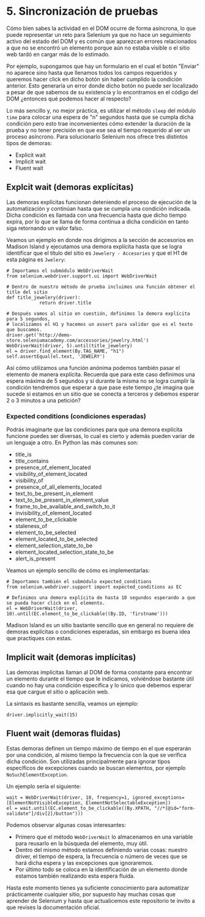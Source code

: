 # 5. Sincronización de pruebas
Cómo bien sabes la actividad en el DOM ocurre de forma asíncrona, lo que puede representar un reto para Selenium ya que no hace un seguimiento activo del estado del DOM y es común que aparezcan errores relacionados a que no se encontró un elemento porque aún no estaba visible o el sitio web tardó en cargar más de lo estimado.

Por ejemplo, supongamos que hay un formulario en el cual el botón "Enviar" no aparece sino hasta que llenamos todos los campos requeridos y queremos hacer click en dicho botón sin haber cumplido la condición anterior. Esto generaría un error donde dicho botón no puede ser localizado a pesar de que sabemos de su existencia y lo encontramos en el código del DOM ¿entonces qué podemos hacer al respecto?

Lo más sencillo y, no mejor práctica, es utilizar el método `sleep` del módulo `time` para colocar una espera de "n" segundos hasta que se cumpla dicha condición pero esto trae inconvenientes cómo extender la duración de la prueba y no tener precisión en que ese sea el tiempo requerido al ser un proceso asíncrono. Para solucionarlo Selenium nos ofrece tres distintos tipos de demoras:
- Explicit wait
- Implicit wait
- Fluent wait

## Explcit wait (demoras explícitas)
Las demoras explícitas funcionan deteniendo el proceso de ejecución de la automatización y continúan hasta que se cumpla una condición indicada. Dicha condición es llamada con una frecuencia hasta que dicho tiempo expira, por lo que se llama de forma continua a dicha condición en tanto siga retornando un valor falso.

Veamos un ejemplo en donde nos dirigimos a la sección de accesorios en Madison Island y ejecutamos una demora explícita hasta que se logra identificar que el título del sitio es `Jewelery - Accesories` y que el H1 de esta página es `Jwelery`:

```
# Importamos el submódulo WebDriverWait
from selenium.webdriver.support.ui import WebDriverWait

# Dentro de nuestro método de prueba incluimos una función obtener el title del sitio
def title_jewelery(driver):
            return driver.title
            
# Después vamos al sitio en cuestión, definimos la demora explícita para 5 segundos,
# localizamos el H1 y hacemos un assert para validar que es el texto que buscamos.
driver.get('http://demo-store.seleniumacademy.com/accessories/jewelry.html')
WebDriverWait(driver, 5).until(title_jewelery)
el = driver.find_element(By.TAG_NAME, "h1")
self.assertEqual(el.text, 'JEWELRY')
```

Así cómo utilizamos una función anónima podemos también pasar el elemento de manera explícita. Recuerda que para este caso definimos una espera máxima de 5 segundos y si durante la misma no se logra cumplir la condición tendremos que esperar a que pase este tiempo ¿te imagina que sucede si estamos en un sitio que se conecta a terceros y debemos esperar 2 o 3 minutos a una petición?

### Expected conditions (condiciones esperadas)
Podrás imaginarte que las condiciones para que una demora explícita funcione puedes ser diversas, lo cual es cierto y además pueden variar de un lenguaje a otro. En Python las más comunes son:
- title_is
- title_contains
- presence_of_element_located
- visibility_of_element_located
- visibility_of
- presence_of_all_elements_located
- text_to_be_present_in_element
- text_to_be_present_in_element_value
- frame_to_be_available_and_switch_to_it
- invisibility_of_element_located
- element_to_be_clickable
- staleness_of
- element_to_be_selected
- element_located_to_be_selected
- element_selection_state_to_be
- element_located_selection_state_to_be
- alert_is_present

Veamos un ejemplo sencillo de cómo es implementarlas:
```
# Importamos también el submódulo expected_conditions
from selenium.webdriver.support import expected_conditions as EC

# Definimos una demora explícita de hasta 10 segundos esperando a que se pueda hacer click en el elemento.
el = WebDriverWait(driver, 10).until(EC.element_to_be_clickable((By.ID, 'firstname')))
```

Madison Island es un sitio bastante sencillo que en general no requiere de demoras explícitas o condiciones esperadas, sin embargo es buena idea que practiques con estas.

## Implicit wait (demoras implícitas)
Las demoras implícitas llaman al DOM de forma constante para encontrar un elemento durante el tiempo que le indicamos, volviéndose bastante útil cuando no hay una condición específica y lo único que debemos esperar esa que cargue el sitio o aplicación web.

La sintaxis es bastante sencilla, veamos un ejemplo:
```
driver.implicitly_wait(15)
```

## Fluent wait (demoras fluidas)
Estas demoras definen un tiempo máximo de tiempo en el que esperarán por una condición, al mismo tiempo la frecuencia con la que se verifica dicha condición. Son utilizadas principalmente para ignorar tipos específicos de excepciones cuando se buscan elementos, por ejemplo `NoSuchElementException`.

Un ejemplo sería el siguiente:
```
wait = WebDriverWait(driver, 10, frequency=1, ignored_exceptions=[ElementNotVisibleException, ElementNotSelectableException])
el = wait.until(EC.element_to_be_clickable((By.XPATH, "//*[@id="form-validate"]/div[2]/button")))
```

Podemos observar algunas cosas interesantes:
- Primero que el método `WebDriverWait` lo almacenamos en una variable para reusarlo en la búsqueda del elemento, muy útil.
- Dentro del mismo método estamos definiendo varias cosas: nuestro driver, el tiempo de espera, la frecuencia o número de veces que se hará dicha espera y las excepciones que ignoraremos.
- Por último todo se coloca en la identificación de un elemento donde estamos también realizando esta espera fluida.

Hasta este momento tienes ya suficiente conocimiento para automatizar prácticamente cualquier sitio, por supuesto hay muchas cosas que aprender de Selenium y hasta que actualicemos este repositorio te invito a que revises la documentación oficial.
